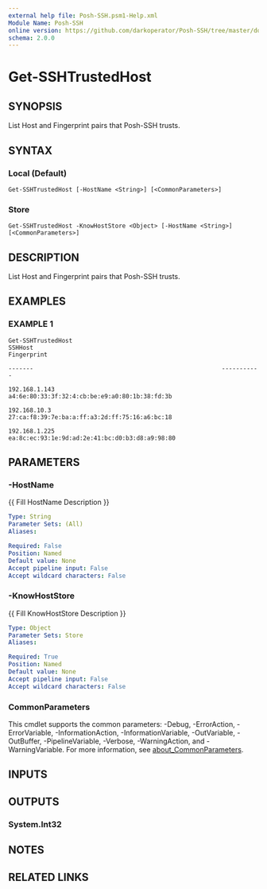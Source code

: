 ```yaml
---
external help file: Posh-SSH.psm1-Help.xml
Module Name: Posh-SSH
online version: https://github.com/darkoperator/Posh-SSH/tree/master/docs
schema: 2.0.0
---
```


# Get-SSHTrustedHost

## SYNOPSIS
List Host and Fingerprint pairs that Posh-SSH trusts.

## SYNTAX

### Local (Default)
```
Get-SSHTrustedHost [-HostName <String>] [<CommonParameters>]
```

### Store
```
Get-SSHTrustedHost -KnowHostStore <Object> [-HostName <String>] [<CommonParameters>]
```

## DESCRIPTION
List Host and Fingerprint pairs that Posh-SSH trusts.

## EXAMPLES

### EXAMPLE 1
```
Get-SSHTrustedHost
SSHHost                                                     Fingerprint

-------                                                     -----------

192.168.1.143                                               a4:6e:80:33:3f:32:4:cb:be:e9:a0:80:1b:38:fd:3b

192.168.10.3                                                27:ca:f8:39:7e:ba:a:ff:a3:2d:ff:75:16:a6:bc:18

192.168.1.225                                               ea:8c:ec:93:1e:9d:ad:2e:41:bc:d0:b3:d8:a9:98:80
```

## PARAMETERS

### -HostName
{{ Fill HostName Description }}

```yaml
Type: String
Parameter Sets: (All)
Aliases:

Required: False
Position: Named
Default value: None
Accept pipeline input: False
Accept wildcard characters: False
```

### -KnowHostStore
{{ Fill KnowHostStore Description }}

```yaml
Type: Object
Parameter Sets: Store
Aliases:

Required: True
Position: Named
Default value: None
Accept pipeline input: False
Accept wildcard characters: False
```

### CommonParameters
This cmdlet supports the common parameters: -Debug, -ErrorAction, -ErrorVariable, -InformationAction, -InformationVariable, -OutVariable, -OutBuffer, -PipelineVariable, -Verbose, -WarningAction, and -WarningVariable. For more information, see [about_CommonParameters](http://go.microsoft.com/fwlink/?LinkID=113216).

## INPUTS

## OUTPUTS

### System.Int32
## NOTES

## RELATED LINKS
